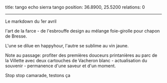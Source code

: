 title: tango echo sierra tango
position: 36.8900, 25.5200
relations: 0

---

Le markdown du 1er avril

l'art de la farce - de l'esbrouffe design au mélange foie-girolle pour chapon de Bresse.

L'une se dilue en happyhour, l'autre se sublime au vin jaune.

Note au passage: profiter des premières douceurs printanières au parc de la Villette avec deux cartouches de Vacheron blanc - actualisation du souvenir - permanence d'une saveur et d'un moment.

Stop stop camarade, testons ça


